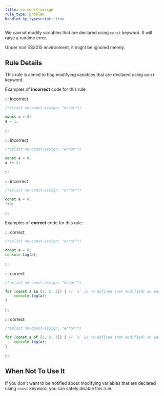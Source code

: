 ```yaml
---
title: no-const-assign
rule_type: problem
handled_by_typescript: true
---
```




We cannot modify variables that are declared using `const` keyword.
It will raise a runtime error.

Under non ES2015 environment, it might be ignored merely.

## Rule Details

This rule is aimed to flag modifying variables that are declared using `const` keyword.

Examples of **incorrect** code for this rule:

::: incorrect

```js
/*eslint no-const-assign: "error"*/

const a = 0;
a = 1;
```

:::

::: incorrect

```js
/*eslint no-const-assign: "error"*/

const a = 0;
a += 1;
```

:::

::: incorrect

```js
/*eslint no-const-assign: "error"*/

const a = 0;
++a;
```

:::

Examples of **correct** code for this rule:

::: correct

```js
/*eslint no-const-assign: "error"*/

const a = 0;
console.log(a);
```

:::

::: correct

```js
/*eslint no-const-assign: "error"*/

for (const a in [1, 2, 3]) { // `a` is re-defined (not modified) on each loop step.
    console.log(a);
}
```

:::

::: correct

```js
/*eslint no-const-assign: "error"*/

for (const a of [1, 2, 3]) { // `a` is re-defined (not modified) on each loop step.
    console.log(a);
}
```

:::

## When Not To Use It

If you don't want to be notified about modifying variables that are declared using `const` keyword, you can safely disable this rule.
